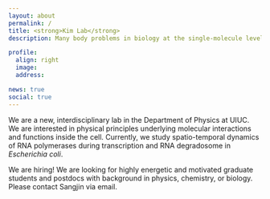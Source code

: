 ```yaml
---
layout: about
permalink: /
title: <strong>Kim Lab</strong> 
description: Many body problems in biology at the single-molecule level 

profile:
  align: right
  image: 
  address: 

news: true
social: true
---
```


We are a new, interdisciplinary lab in the Department of Physics at UIUC. We are interested in physical principles underlying molecular interactions and functions inside the cell. Currently, we study spatio-temporal dynamics of RNA polymerases during transcription and RNA degradosome in <i>Escherichia coli</i>. 

We are hiring! We are looking for highly energetic and motivated graduate students and postdocs with background in physics, chemistry, or biology. Please contact Sangjin via email.



